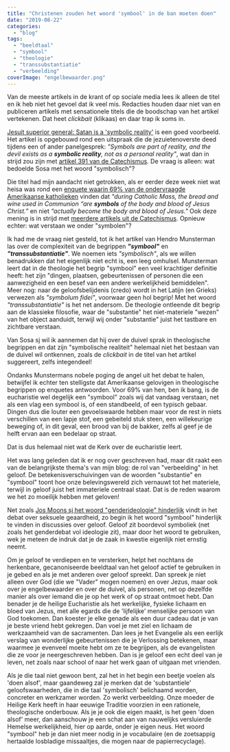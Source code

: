 ```yaml
---
title: "Christenen zouden het woord 'symbool' in de ban moeten doen"
date: "2019-08-22"
categories: 
  - "blog"
tags: 
  - "beeldtaal"
  - "symbool"
  - "theologie"
  - "transsubstantiatie"
  - "verbeelding"
coverImage: "engelbewaarder.png"
---
```


Van de meeste artikels in de krant of op sociale media lees ik alleen de titel en ik heb niet het gevoel dat ik veel mis. Redacties houden daar niet van en publiceren artikels met sensationele titels die de boodschap van het artikel vertekenen. Dat heet _clickbait_ (klikaas) en daar trap ik soms in. 

[Jesuit superior general: Satan is a 'symbolic reality'](https://www.catholicnewsagency.com/news/jesuit-superior-satan-is-a-symbolic-reality-60691) is een goed voorbeeld. Het artikel is opgebouwd rond een uitspraak die de jezuietenoverste deed tijdens een of ander panelgesprek: _"Symbols are part of reality, and the devil exists as a **symbolic reality**, not as a personal reality"_, wat dan in strijd zou zijn met [artikel 391 van de Catechismus](https://www.rkdocumenten.nl/rkdocs/index.php?mi=600&doc=1&id=1051). De vraag is alleen: wat bedoelde Sosa met het woord "symbolisch"?

Die titel had mijn aandacht niet getrokken, als er eerder deze week niet wat heisa was rond een [enquete waarin 69% van de ondervraagde Amerikaanse katholieken](https://www.pewresearch.org/fact-tank/2019/08/05/transubstantiation-eucharist-u-s-catholics/) vinden dat _"during Catholic Mass, the bread and wine used in Communion “are **symbols** of the body and blood of Jesus Christ.”_ en niet _“actually become the body and blood of Jesus."_ Ook deze mening is in strijd met [meerdere artikels uit de Catechismus](https://www.rkdocumenten.nl/rkdocs/index.php?mi=600&doc=1&id=1208&highlight=transsubstantiatie#al1376). Opnieuw echter: wat verstaan we onder "symbolen"?

Ik had me de vraag niet gesteld, tot ik het artikel van Hendro Munsterman las over de complexiteit van de begrippen _**"symbool"**_ en **_"transsubstantiatie"_**. We noemen iets _"symbolisch"_, als we willen benadrukken dat het eigenlijk niet echt is, een leeg omhulsel. Munsterman leert dat in de theologie het begrip "symbool" een veel krachtiger definitie heeft: het zijn "dingen, plaatsen, gebeurtenissen of personen die een aanwezigheid en een besef van een andere werkelijkheid bemiddelen". Meer nog: naar de geloofsbelijdenis (credo) wordt in het Latijn (en Grieks) verwezen als _"symbolum fidei"_, voorwaar geen hol begrip! Met het woord _"transsubstantiatie"_ is het net andersom. De theologie ontleende dit begrip aan de klassieke filosofie, waar de "substantie" het niet-materiele "wezen" van het object aanduidt, terwijl wij onder "substantie" juist het tastbare en zichtbare verstaan. 

Van Sosa sj wil ik aannemen dat hij over de duivel sprak in theologische begrippen en dat zijn "symbolische realiteit" helemaal niet het bestaan van de duivel wil ontkennen, zoals de _clickbait_ in de titel van het artikel suggereert, zelfs integendeel! 

Ondanks Munstermans nobele poging de angel uit het debat te halen, betwijfel ik echter ten stelligste dat Amerikaanse gelovigen in theologische begrippen op enquetes antwoorden. Voor 69% van hen, ben ik bang, is de eucharistie wel degelijk een "symbool" zoals wij dat vandaag verstaan, net als een vlag een symbool is, of een standbeeld, of een typisch gebaar. Dingen dus die louter een gevoelswaarde hebben maar voor de rest in niets verschillen van een lapje stof, een gebeiteld stuk steen, een willekeurige beweging of, in dit geval, een brood van bij de bakker, zelfs al geef je de helft ervan aan een bedelaar op straat. 

Dat is dus helemaal niet wat de Kerk over de eucharistie leert. 

Het was lang geleden dat ik er nog over geschreven had, maar dit raakt een van de belangrijkste thema's van mijn blog: de rol van "verbeelding" in het geloof. De betekenisverschuivingen van de woorden "substantie" en "symbool" toont hoe onze belevingswereld zich vernauwt tot het materiele, terwijl in geloof juist het immateriele centraal staat. Dat is de reden waarom we het zo moeilijk hebben met geloven!

Net zoals [Jos Moons sj het woord "genderideologie" hinderlijk](https://www.nd.nl/opinie/opinie/522744/christenen-zouden-het-woord-genderideologie-in-de-ban-moeten-doen) vindt in het debat over seksuele geaardheid, zo begin ik het woord "symbool" hinderlijk te vinden in discussies over geloof. Geloof zit boordevol symboliek (net zoals het genderdebat vol ideologie zit), maar door het woord te gebruiken, wek je meteen de indruk dat je de zaak in kwestie eigenlijk niet ernstig neemt.

Om je geloof te verdiepen en te versterken, helpt het nochtans de herkenbare, gecanoniseerde beeldtaal van het geloof actief te gebruiken in je gebed en als je met anderen over geloof spreekt. Dan spreek je niet alleen over God (die we "Vader" mogen noemen) en over Jezus, maar ook over je engelbewaarder en over de duivel, als personen, net op dezelfde manier als over iemand die je op het werk of op straat ontmoet hebt. Dan benader je de heilige Eucharistie als het werkelijke, fysieke lichaam en bloed van Jezus, met alle egards die de 'lijfelijke' menselijke persoon van God toekomen. Dan koester je elke genade als een duur cadeau dat je van je beste vriend hebt gekregen. Dan voel je met ziel en lichaam de werkzaamheid van de sacramenten. Dan lees je het Evangelie als een eerlijk verslag van wonderlijke gebeurtenissen die je Verlossing betekenen, maar waarmee je evenveel moeite hebt om ze te begrijpen, als de evangelisten die ze voor je neergeschreven hebben. Dan is je geloof een echt deel van je leven, net zoals naar school of naar het werk gaan of uitgaan met vrienden.

Als je die taal niet gewoon bent, zal het in het begin een beetje voelen als 'doen alsof', maar gaandeweg zal je merken dat de 'substantiele' geloofswaarheden, die in die taal 'symbolisch' belichaamd worden, concreter en werkzamer worden. Zo werkt verbeelding. Onze moeder de Heilige Kerk heeft in haar eeuwige Traditie voorzien in een rationele, theologische onderbouw. Als je je ook die eigen maakt, is het geen 'doen alsof' meer, dan aanschouw je een schat aan van nauwelijks versluierde Hemelse werkelijkheid, hier op aarde, onder je eigen neus. Het woord "symbool" heb je dan niet meer nodig in je vocabulaire (en de zoetsappig hertaalde losbladige missaaltjes, die mogen naar de papierrecyclage).
